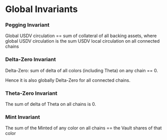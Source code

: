 # Global Invariants

### Pegging Invariant

Global USDV circulation == sum of collateral of all backing assets, where global USDV circulation is the sum USDV local circulation on all connected chains

### Delta-Zero Invariant&#x20;

Delta-Zero: sum of delta of all colors (including Theta) on any chain == 0.

Hence it is also globally Delta-Zero for all connected chains.

### Theta-Zero Invariant

The sum of delta of Theta on all chains is 0.&#x20;

### Mint Invariant

The sum of the Minted of any color on all chains == the Vault shares of that color
